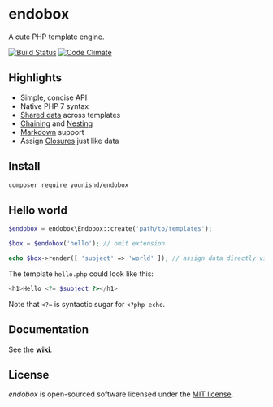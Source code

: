 # endobox

A cute PHP template engine.

[![Build Status](https://travis-ci.org/younishd/endobox.svg?branch=v2)](https://travis-ci.org/younishd/endobox)
[![Code Climate](https://codeclimate.com/github/younishd/endobox/badges/gpa.svg)](https://codeclimate.com/github/younishd/endobox)

## Highlights

- Simple, concise API
- Native PHP 7 syntax
- [Shared data](https://github.com/younishd/endobox/wiki/Shared-Data) across templates
- [Chaining](https://github.com/younishd/endobox/wiki/Chaining-and-Nesting#chaining) and [Nesting](https://github.com/younishd/endobox/wiki/Chaining-and-Nesting#nesting)
- [Markdown](https://github.com/younishd/endobox/wiki/Template-Types) support
- Assign [Closures](https://github.com/younishd/endobox/wiki/Assign-Data#assign-closures) just like data

## Install

```bash
composer require younishd/endobox
```

## Hello world

```php
$endobox = endobox\Endobox::create('path/to/templates');

$box = $endobox('hello'); // omit extension

echo $box->render([ 'subject' => 'world' ]); // assign data directly via render
```

The template `hello.php` could look like this:

```php
<h1>Hello <?= $subject ?></h1>
```

Note that `<?=` is syntactic sugar for `<?php echo`.

## Documentation

See the [__wiki__](https://github.com/younishd/endobox/wiki).

## License

_endobox_ is open-sourced software licensed under the [MIT license](LICENSE).

